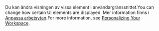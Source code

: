 <span data-ttu-id="faa1a-101">Du kan ändra visningen av vissa element i användargränssnittet.</span><span class="sxs-lookup"><span data-stu-id="faa1a-101">You can change how certain UI elements are displayed.</span></span> <span data-ttu-id="faa1a-102">Mer information finns i [Anpassa arbetsytan](../ui-personalization-user.md).</span><span class="sxs-lookup"><span data-stu-id="faa1a-102">For more information, see [Personalizing Your Workspace](../ui-personalization-user.md).</span></span>
